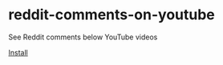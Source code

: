 # reddit-comments-on-youtube
See Reddit comments below YouTube videos

[Install](https://github.com/fuzetsu/reddit-comments-on-youtube/raw/master/reddit-comments-on-youtube.user.js)
